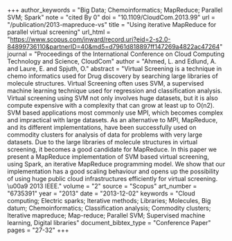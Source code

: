 +++
author_keywords = "Big Data;  Chemoinformatics;  MapReduce;  Parallel SVM;  Spark"
note = "cited By 0"
doi = "10.1109/CloudCom.2013.99"
url = "/publication/2013-mapreduce-vs"
title = "Using iterative MapReduce for parallel virtual screening"
url_html = "https://www.scopus.com/inward/record.uri?eid=2-s2.0-84899736110&partnerID=40&md5=d7961d818897ff147269a4822ac47264"
journal = "Proceedings of the International Conference on Cloud Computing Technology and Science, CloudCom"
author = "Ahmed, L. and Edlund, A. and Laure, E. and Spjuth, O."
abstract = "Virtual Screening is a technique in chemo informatics used for Drug discovery by searching large libraries of molecule structures. Virtual Screening often uses SVM, a supervised machine learning technique used for regression and classification analysis. Virtual screening using SVM not only involves huge datasets, but it is also compute expensive with a complexity that can grow at least up to O(n2). SVM based applications most commonly use MPI, which becomes complex and impractical with large datasets. As an alternative to MPI, MapReduce, and its different implementations, have been successfully used on commodity clusters for analysis of data for problems with very large datasets. Due to the large libraries of molecule structures in virtual screening, it becomes a good candidate for MapReduce. In this paper we present a MapReduce implementation of SVM based virtual screening, using Spark, an iterative MapReduce programming model. We show that our implementation has a good scaling behaviour and opens up the possibility of using huge public cloud infrastructures efficiently for virtual screening. \u00a9 2013 IEEE."
volume = "2"
source = "Scopus"
art_number = "6735391"
year = "2013"
date = "2013-12-02"
keywords = "Cloud computing;  Electric sparks;  Iterative methods;  Libraries;  Molecules, Big datum;  Chemoinformatics;  Classification analysis;  Commodity clusters;  Iterative mapreduce;  Map-reduce;  Parallel SVM;  Supervised machine learning, Digital libraries"
document_bibtex_type = "Conference Paper"
pages = "27-32"
+++

